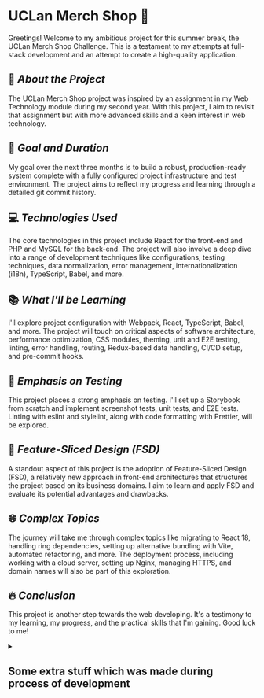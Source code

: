 # UCLan Merch Shop 🚀

Greetings! Welcome to my ambitious project for this summer break, the UCLan Merch Shop Challenge. This is a testament to my attempts at full-stack development and an attempt to create a high-quality application.

## 📝 _About the Project_
The UCLan Merch Shop project was inspired by an assignment in my Web Technology module during my second year. With this project, I aim to revisit that assignment but with more advanced skills and a keen interest in web technology.

## 🌟 _Goal and Duration_
My goal over the next three months is to build a robust, production-ready system complete with a fully configured project infrastructure and test environment. The project aims to reflect my progress and learning through a detailed git commit history.

## 💻 _Technologies Used_
The core technologies in this project include React for the front-end and PHP and MySQL for the back-end. The project will also involve a deep dive into a range of development techniques like configurations, testing techniques, data normalization, error management, internationalization (i18n), TypeScript, Babel, and more.

## 📚 _What I'll be Learning_
I'll explore project configuration with Webpack, React, TypeScript, Babel, and more. The project will touch on critical aspects of software architecture, performance optimization, CSS modules, theming, unit and E2E testing, linting, error handling, routing, Redux-based data handling, CI/CD setup, and pre-commit hooks.

## 🔬 _Emphasis on Testing_
This project places a strong emphasis on testing. I'll set up a Storybook from scratch and implement screenshot tests, unit tests, and E2E tests. Linting with eslint and stylelint, along with code formatting with Prettier, will be explored.

## 🚀 _Feature-Sliced Design (FSD)_
A standout aspect of this project is the adoption of Feature-Sliced Design (FSD), a relatively new approach in front-end architectures that structures the project based on its business domains. I aim to learn and apply FSD and evaluate its potential advantages and drawbacks.

## 🌐 _Complex Topics_
The journey will take me through complex topics like migrating to React 18, handling ring dependencies, setting up alternative bundling with Vite, automated refactoring, and more. The deployment process, including working with a cloud server, setting up Nginx, managing HTTPS, and domain names will also be part of this exploration.

## 🔥 _Conclusion_
This project is another step towards the web developing. It's a testimony to my learning, my progress, and the practical skills that I'm gaining. Good luck to me!

<details><summary><h2>Some extra stuff which was made during process of development</h2></summary>
<h4>SVG logo of my university (Adobe Illustrator), fully customizable by CSS Variables for flexible theme applying: </h4>

![ezgif-3-5ce0cffd68](https://github.com/limarkdl-private/uclan-merch-shop/assets/116545670/5565b180-3c6b-454d-94a9-65f68a9d2d54)

</details>
